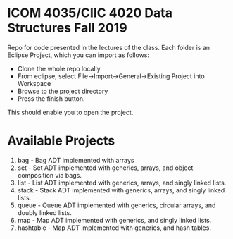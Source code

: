 # ICOM 4035/CIIC 4020 Data Structures Fall 2019
Repo for code presented in the lectures of the class. Each folder is an Eclipse Project, which you can import
as follows:


* Clone the whole repo locally.
* From eclipse, select File->Import->General->Existing Project into Workspace
* Browse to the project directory
* Press the finish button.

This should enable you to open the project.

# Available Projects
1. bag - Bag ADT implemented with arrays
2. set - Set ADT implemented with generics, arrays, and object composition via bags.
3. list - List ADT implemented with generics, arrays, and singly linked lists.
4. stack - Stack ADT implemented with generics, arrays, and singly linked lists.
5. queue - Queue ADT implemented with generics, circular arrays, and doubly linked lists.
6. map - Map ADT implemented with generics, and singly linked lists.
7. hashtable - Map ADT implemented with generics, and hash tables. 
